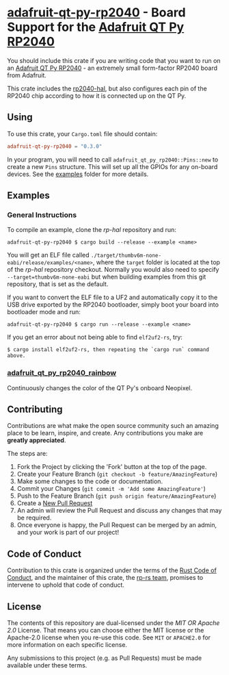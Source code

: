 # [adafruit-qt-py-rp2040] - Board Support for the [Adafruit QT Py RP2040]

You should include this crate if you are writing code that you want to run on
an [Adafruit QT Py RP2040] - an extremely small form-factor RP2040 board from Adafruit.

This crate includes the [rp2040-hal], but also configures each pin of the
RP2040 chip according to how it is connected up on the QT Py.

[Adafruit QT Py RP2040]: https://www.adafruit.com/product/4900
[adafruit-qt-py-rp2040]: https://github.com/rp-rs/adafruit-qt-py-rp2040
[rp2040-hal]: https://github.com/rp-rs/rp-hal/tree/main/rp2040-hal
[Raspberry Silicon RP2040]: https://www.raspberrypi.org/products/rp2040/

## Using

To use this crate, your `Cargo.toml` file should contain:

```toml
adafruit-qt-py-rp2040 = "0.3.0"
```

In your program, you will need to call `adafruit_qt_py_rp2040::Pins::new` to create
a new `Pins` structure. This will set up all the GPIOs for any on-board
devices. See the [examples](./examples) folder for more details.

## Examples

### General Instructions

To compile an example, clone the _rp-hal_ repository and run:

```console
adafruit-qt-py-rp2040 $ cargo build --release --example <name>
```

You will get an ELF file called
`./target/thumbv6m-none-eabi/release/examples/<name>`, where the `target`
folder is located at the top of the _rp-hal_ repository checkout. Normally
you would also need to specify `--target=thumbv6m-none-eabi` but when
building examples from this git repository, that is set as the default.

If you want to convert the ELF file to a UF2 and automatically copy it to the
USB drive exported by the RP2040 bootloader, simply boot your board into
bootloader mode and run:

```console
adafruit-qt-py-rp2040 $ cargo run --release --example <name>
```

If you get an error about not being able to find `elf2uf2-rs`, try:

```console
$ cargo install elf2uf2-rs, then repeating the `cargo run` command above.
```

### [adafruit_qt_py_rp2040_rainbow](./examples/adafruit_qt_py_rp2040_rainbow.rs)

Continuously changes the color of the QT Py's onboard Neopixel.

## Contributing

Contributions are what make the open source community such an amazing place to
be learn, inspire, and create. Any contributions you make are **greatly
appreciated**.

The steps are:

1. Fork the Project by clicking the 'Fork' button at the top of the page.
2. Create your Feature Branch (`git checkout -b feature/AmazingFeature`)
3. Make some changes to the code or documentation.
4. Commit your Changes (`git commit -m 'Add some AmazingFeature'`)
5. Push to the Feature Branch (`git push origin feature/AmazingFeature`)
6. Create a [New Pull Request](https://github.com/rp-rs/rp-hal/pulls)
7. An admin will review the Pull Request and discuss any changes that may be required.
8. Once everyone is happy, the Pull Request can be merged by an admin, and your work is part of our project!

## Code of Conduct

Contribution to this crate is organized under the terms of the [Rust Code of
Conduct][CoC], and the maintainer of this crate, the [rp-rs team], promises
to intervene to uphold that code of conduct.

[CoC]: CODE_OF_CONDUCT.md
[rp-rs team]: https://github.com/orgs/rp-rs/teams/rp-rs

## License

The contents of this repository are dual-licensed under the _MIT OR Apache
2.0_ License. That means you can choose either the MIT license or the
Apache-2.0 license when you re-use this code. See `MIT` or `APACHE2.0` for more
information on each specific license.

Any submissions to this project (e.g. as Pull Requests) must be made available
under these terms.
